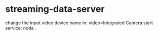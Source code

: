 # streaming-data-server

change the input video device name in: video=Integrated Camera
start service: node .

